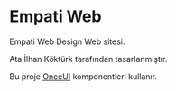 # **Empati Web**

Empati Web Design Web sitesi.

Ata İlhan Köktürk tarafından tasarlanmıştır.

Bu proje [OnceUI](https://github.com/once-ui-system/nextjs-starter.git) komponentleri kullanır.
